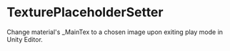 # TexturePlaceholderSetter
Change material's _MainTex to a chosen image upon exiting play mode in Unity Editor.
